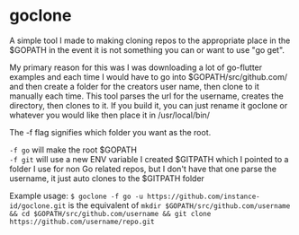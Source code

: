 # goclone

A simple tool I made to making cloning repos to the appropriate place in the $GOPATH in the event it is not something you can or want to use "go get".

My primary reason for this was I was downloading a lot of go-flutter examples and each time I would have to go into $GOPATH/src/github.com/ and then create a folder for the creators user name, then clone to it manually each time. This tool parses the url for the username, creates the directory, then clones to it.
If you build it, you can just rename it goclone or whatever you would like then place it in /usr/local/bin/

The -f flag signifies which folder you want as the root. 

```-f go``` will make the root $GOPATH  
```-f git``` will use a new ENV variable I created $GITPATH which I pointed to a folder I use for non Go related repos, but I don't have that one parse the username, it just auto clones to the $GITPATH folder 

Example usage: ```$ goclone -f go -u https://github.com/instance-id/goclone.git``` is the equivalent of ```mkdir $GOPATH/src/github.com/username && cd $GOPATH/src/github.com/username && git clone https://github.com/username/repo.git```